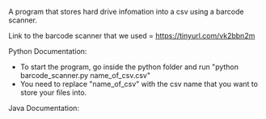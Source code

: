A program that stores hard drive infomation into a csv using a barcode scanner.

Link to the barcode scanner that we used =  https://tinyurl.com/vk2bbn2m

Python Documentation:
- To start the program, go inside the python folder and run "python barcode_scanner.py name_of_csv.csv"
- You need to replace "name_of_csv" with the csv name that you want to store your files into.

Java Documentation:






